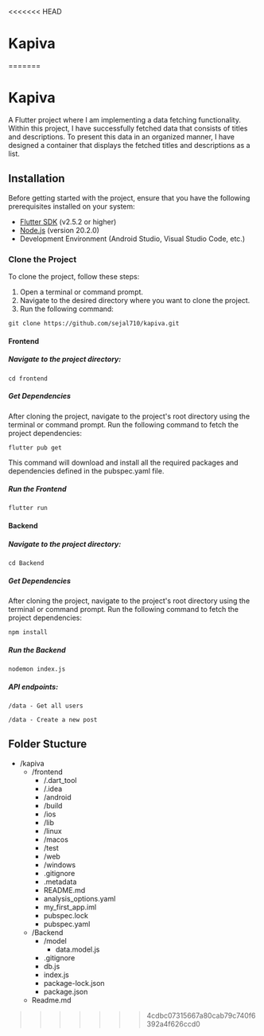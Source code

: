 <<<<<<< HEAD
# Kapiva
=======
# Kapiva
A Flutter project where I am implementing a data fetching functionality. Within this project, I have successfully fetched data that consists of titles and descriptions. To present this data in an organized manner, I have designed a container that displays the fetched titles and descriptions as a list.

## Installation

Before getting started with the project, ensure that you have the following prerequisites installed on your system:

- [Flutter SDK](https://flutter.dev) (v2.5.2 or higher)
- [Node.js](https://nodejs.org/en) (version 20.2.0)
- Development Environment (Android Studio, Visual Studio Code, etc.)

### Clone the Project

To clone the project, follow these steps:

1. Open a terminal or command prompt.
2. Navigate to the desired directory where you want to clone the project.
3. Run the following command:
 
 ```shell
git clone https://github.com/sejal710/kapiva.git
```
 
#### Frontend

##### Navigate to the project directory:
```shell
cd frontend
```

##### Get Dependencies

After cloning the project, navigate to the project's root directory using the terminal or command prompt. Run the following command to fetch the project dependencies:

```shell
flutter pub get
```

This command will download and install all the required packages and dependencies defined in the pubspec.yaml file.

##### Run the Frontend

```shell
flutter run
```

#### Backend
    
##### Navigate to the project directory:
```shell
cd Backend
```    
    
##### Get Dependencies   

After cloning the project, navigate to the project's root directory using the terminal or command prompt. Run the following command to fetch the project dependencies:

```shell
npm install
```

##### Run the Backend

```shell
nodemon index.js
```

##### API endpoints:
```
/data - Get all users
```
``` 
/data - Create a new post
```

## Folder Stucture
- /kapiva
  - /frontend
     - /.dart_tool
     -  /.idea
     -  /android
     -  /build
     -  /ios
     -  /lib
     -  /linux
     -  /macos
     -  /test
     -  /web
     -  /windows
     -  .gitignore
     -  .metadata
     -  README.md
     -  analysis_options.yaml
     -  my_first_app.iml
     -  pubspec.lock
     -  pubspec.yaml
  - /Backend
    - /model
      - data.model.js
    - .gitignore
    - db.js
    - index.js
    - package-lock.json
    - package.json
  - Readme.md
>>>>>>> 4cdbc07315667a80cab79c740f6392a4f626ccd0
